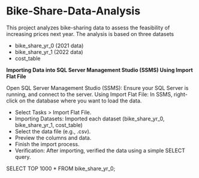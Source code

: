 # Bike-Share-Data-Analysis
This project analyzes bike-sharing data to assess the feasibility of increasing prices next year. The analysis is based on three datasets
- bike_share_yr_0 (2021 data)
- bike_share_yr_1 (2022 data)
- cost_table

**Importing Data into SQL Server Management Studio (SSMS) Using Import Flat File**

Open SQL Server Management Studio (SSMS): Ensure your SQL Server is running, and connect to the server.
Using Import Flat File: In SSMS, right-click on the database where you want to load the data.
- Select Tasks > Import Flat File.
- Importing Datasets: Imported each dataset (bike_share_yr_0, bike_share_yr_1, cost_table) 
- Select the data file (e.g., .csv).
- Preview the columns and data.
- Finish the import process.
- Verification: After importing, verified the data using a simple SELECT query.

SELECT TOP 1000 * FROM bike_share_yr_0;


